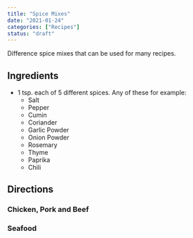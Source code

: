 ```yaml
---
title: "Spice Mixes"
date: "2021-01-24"
categories: ["Recipes"]
status: "draft"
---
```


Difference spice mixes that can be used for many recipes.
<!-- excerpt end -->

## Ingredients
* 1 tsp. each of 5 different spices. Any of these for example:
  * Salt
  * Pepper
  * Cumin
  * Coriander
  * Garlic Powder
  * Onion Powder
  * Rosemary
  * Thyme  
  * Paprika
  * Chili

## Directions

### Chicken, Pork and Beef

### Seafood



